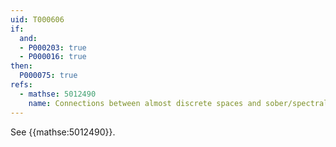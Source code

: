 ```yaml
---
uid: T000606
if:
  and:
  - P000203: true
  - P000016: true
then:
  P000075: true
refs:
  - mathse: 5012490
    name: Connections between almost discrete spaces and sober/spectral spaces
---
```


See {{mathse:5012490}}.
